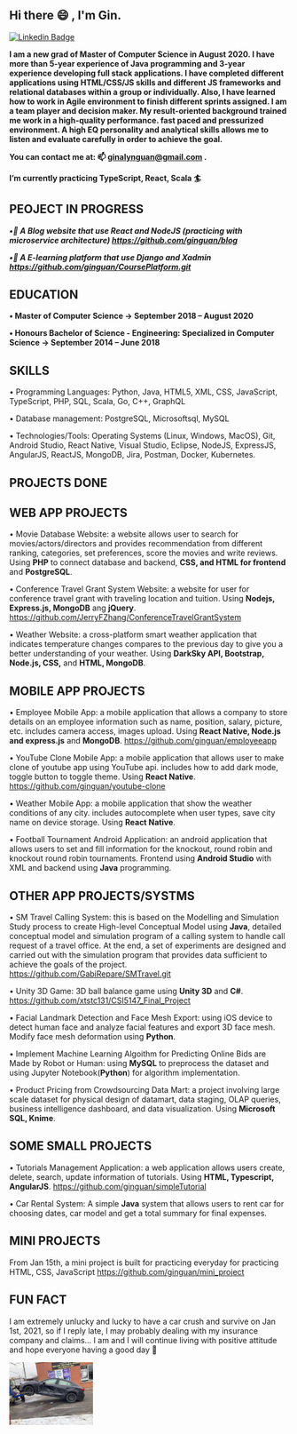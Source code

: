 ## Hi there 😄 , I'm Gin. ##

<!--
**ginguan/ginguan** is a ✨ _special_ ✨ repository because its `README.md` (this file) appears on your GitHub profile.

Here are some ideas to get you started:

-->
[![Linkedin Badge](https://img.shields.io/badge/-YingjinGuan-blue?style=flat&logo=Linkedin&logoColor=white)](https://www.linkedin.com/in/yingjinguan)


**I am a new grad of Master of Computer Science in August 2020. I have more than 5-year experience
of Java programming and 3-year experience developing full stack applications. I have completed different applications using HTML/CSS/JS skills and different JS frameworks and relational databases within a group or individually. Also, I have learned how to work in Agile environment to finish different sprints assigned. 
I am a team player and decision maker. My result-oriented background trained me work in a high-quality performance. fast paced and pressurized environment. A high EQ personality and analytical skills allows me to listen and evaluate carefully in order to achieve the goal.**

**You can contact me at: 📫 ginalynguan@gmail.com .**

**I’m currently practicing TypeScript, React, Scala :surfer:**

## PEOJECT IN PROGRESS ##

***•🌱 A Blog website that use React and NodeJS (practicing with microservice architecture) https://github.com/ginguan/blog***

***•🌱 A E-learning platform that use Django and Xadmin https://github.com/ginguan/CoursePlatform.git***


## EDUCATION ##

**•	Master of Computer Science ->                                                               September 2018 – August 2020**

**•	Honours Bachelor of Science - Engineering: Specialized in Computer Science -> September 2014 – June 2018**

## SKILLS ##

•	Programming Languages:  Python, Java, HTML5, XML, CSS, JavaScript, TypeScript, PHP, SQL, Scala, Go, C++, GraphQL

•	Database management: PostgreSQL, Microsoftsql, MySQL

•	Technologies/Tools: Operating Systems (Linux, Windows, MacOS), Git, Android Studio, React Native, Visual Studio, Eclipse, NodeJS, ExpressJS, AngularJS, ReactJS, MongoDB, Jira, Postman, Docker, Kubernetes.


## PROJECTS DONE ##

## WEB APP PROJECTS ##

•	Movie Database Website: a website allows user to search for movies/actors/directors and provides recommendation from different ranking, categories, set preferences, score the movies and write reviews. Using **PHP** to connect database and backend, **CSS, and HTML for frontend** and **PostgreSQL**.

•	Conference Travel Grant System Website: a website for user for conference travel grant with traveling location and tuition. Using **Nodejs, Express.js, MongoDB** ang **jQuery**. https://github.com/JerryFZhang/ConferenceTravelGrantSystem

•	Weather Website: a cross-platform smart weather application that indicates temperature changes compares to the previous day to give you a better understanding of your weather. Using **DarkSky API, Bootstrap, Node.js, CSS,** and **HTML, MongoDB**. 
<!--
•	Amazon Clone Website: an ECommerce website that looks similar to Amazon, with product list and information, allow clients to modify shopping cart and submit shipping address and pay. Using **Nodejs**, **ReactJS**, **Redux**, **MongoDB**.
-->

## MOBILE APP PROJECTS ## 

•	Employee Mobile App: a mobile application that allows a company to store details on an employee information such as name, position, salary, picture, etc. includes camera access, images upload. Using **React Native, Node.js and express.js** and **MongoDB**. https://github.com/ginguan/employeeapp

•	YouTube Clone Mobile App: a mobile application that allows user to make clone of youtube app using YouTube api. includes how to add dark mode, toggle button to toggle theme. Using **React Native**. https://github.com/ginguan/youtube-clone 

•	Weather Mobile App: a mobile application that show the weather conditions of any city. includes autocomplete when user types, save city name on device storage. Using **React Native**.

•	Football Tournament Android Application: an android application that allows users to set and fill information for the knockout, round robin and knockout round robin tournaments. Frontend using **Android Studio** with XML and backend using **Java** programming.

## OTHER APP PROJECTS/SYSTMS ## 

•	SM Travel Calling System: this is based on the Modelling and Simulation Study process to create High-level Conceptual Model using **Java**, detailed conceptual model and simulation program of a calling system to handle call request of a travel office. At the end, a set of experiments are designed and carried out with the simulation program that provides data sufficient to achieve the goals of the project. https://github.com/GabiRepare/SMTravel.git

•	Unity 3D Game: 3D ball balance game using **Unity 3D** and **C#**.   
https://github.com/xtstc131/CSI5147_Final_Project

•	Facial Landmark Detection and Face Mesh Export: using iOS device to detect human face and analyze facial features and export 3D face mesh. Modify face mesh deformation using **Python**.

•	 Implement Machine Learning Algoithm for Predicting Online Bids are Made by Robot or Human: using **MySQL** to preprocess the dataset and using Jupyter Notebook(**Python**) for algorithm implementation. 

•	Product Pricing from Crowdsourcing Data Mart: a project involving large scale dataset for physical design of datamart, data staging, OLAP queries, business intelligence dashboard, and data visualization. Using **Microsoft SQL, Knime**. 

## SOME SMALL PROJECTS ##

•	Tutorials Management Application: a web application allows users create, delete, search, update information of tutorials. Using **HTML, Typescript, AngularJS**. https://github.com/ginguan/simpleTutorial

•	Car Rental System: A simple **Java** system that allows users to rent car for choosing dates, car model and get a total summary for final expenses. 

## MINI PROJECTS ##

From Jan 15th, a mini project is built for practicing everyday for practicing HTML, CSS, JavaScript
https://github.com/ginguan/mini_project

## FUN FACT ##

I am extremely unlucky and lucky to have a car crush and survive on Jan 1st, 2021, so if I reply late, I may probably dealing with my insurance company and claims... I am and I will continue living with positive attitude and hope everyone having a good day :yellow_heart:

<img src="survive.jpg" width="30%" height="30%">


